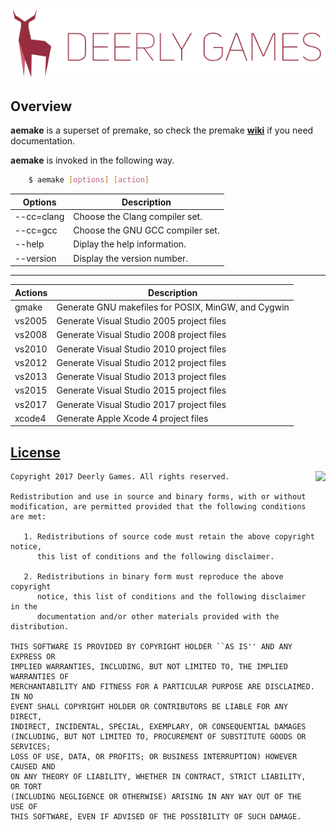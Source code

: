 <p align="center">
<a name="top" href="https://github.com/DeerlyGames/aemake"><img src="resources/deerlygames_logo.png"></a>
</p>

## Overview
**aemake** is a superset of premake, so check the premake [**wiki**](https://github.com/premake/premake-core/wiki) if you need documentation. 

**aemake** is invoked in the following way.

```sh
    $ aemake [options] [action]
```

| Options   		| Description  								|
| ---------------	| ----------------------------------------- |
| --cc=clang		| Choose the Clang compiler set. 			|
| --cc=gcc			| Choose the GNU GCC compiler set. 			|
| --help			| Diplay the help information. 				|
| --version			| Display the version number. 				|

_____________________________________________________________

| Actions   | Description  									|
| ---------	|  -------------------------------------------- |
| gmake		| Generate GNU makefiles for POSIX, MinGW, and Cygwin |
| vs2005    | Generate Visual Studio 2005 project files |
| vs2008    | Generate Visual Studio 2008 project files |
| vs2010    | Generate Visual Studio 2010 project files |
| vs2012    | Generate Visual Studio 2012 project files |
| vs2013    | Generate Visual Studio 2013 project files |
| vs2015    | Generate Visual Studio 2015 project files |
| vs2017 	| Generate Visual Studio 2017 project files |
| xcode4    | Generate Apple Xcode 4 project files |



## [License](https://github.com/DeerlyGames/Entry/blob/master/LICENSE)

<a href="http://opensource.org/licenses/BSD-2-Clause" target="_blank">
<img align="right" src="http://opensource.org/trademarks/opensource/OSI-Approved-License-100x137.png">
</a>

    Copyright 2017 Deerly Games. All rights reserved.

	Redistribution and use in source and binary forms, with or without
	modification, are permitted provided that the following conditions are met:
	
	   1. Redistributions of source code must retain the above copyright notice,
	      this list of conditions and the following disclaimer.
	
	   2. Redistributions in binary form must reproduce the above copyright
	      notice, this list of conditions and the following disclaimer in the
	      documentation and/or other materials provided with the distribution.
	
	THIS SOFTWARE IS PROVIDED BY COPYRIGHT HOLDER ``AS IS'' AND ANY EXPRESS OR
	IMPLIED WARRANTIES, INCLUDING, BUT NOT LIMITED TO, THE IMPLIED WARRANTIES OF
	MERCHANTABILITY AND FITNESS FOR A PARTICULAR PURPOSE ARE DISCLAIMED. IN NO
	EVENT SHALL COPYRIGHT HOLDER OR CONTRIBUTORS BE LIABLE FOR ANY DIRECT,
	INDIRECT, INCIDENTAL, SPECIAL, EXEMPLARY, OR CONSEQUENTIAL DAMAGES
	(INCLUDING, BUT NOT LIMITED TO, PROCUREMENT OF SUBSTITUTE GOODS OR SERVICES;
	LOSS OF USE, DATA, OR PROFITS; OR BUSINESS INTERRUPTION) HOWEVER CAUSED AND
	ON ANY THEORY OF LIABILITY, WHETHER IN CONTRACT, STRICT LIABILITY, OR TORT
	(INCLUDING NEGLIGENCE OR OTHERWISE) ARISING IN ANY WAY OUT OF THE USE OF
	THIS SOFTWARE, EVEN IF ADVISED OF THE POSSIBILITY OF SUCH DAMAGE.

